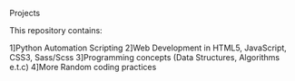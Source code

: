 Projects

This repository contains:

1]Python Automation Scripting
2]Web Development in HTML5, JavaScript, CSS3, Sass/Scss
3]Programming concepts (Data Structures, Algorithms e.t.c)
4]More Random coding practices
